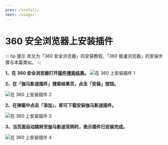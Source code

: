 ```yaml
---
prev: /install/
next: /usage/
---
```


# 360 安全浏览器上安装插件

::: tip 提示
本文为「360 安全浏览器」的安装教程，「360 极速浏览器」的安装步骤与本篇类似。
:::

**1、在 360 安全浏览器打开[插件搜索结果](https://ext.se.360.cn/webstore/search/伽马影迷插件)。**
![在 360 上安装插件 1](/assets/install.360.1.png)

**2、在「伽马影迷插件」搜索结果页，点击「安装」按钮。**

![在 360 上安装插件 2](/assets/install.360.2.jpg)

**2、在弹窗中点击「添加」，即可下载安装伽马影迷插件。**

![在 360 上安装插件 3](/assets/install.360.3.png)

**3、当页面自动跳转至伽马影迷官网时，表示插件已安装完成。**

![在 360 上安装插件 4](/assets/install.360.4.png)
